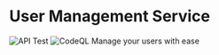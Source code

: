 # User Management Service

![API Test](https://github.com/DonatasD/user-management/workflows/API%20Test/badge.svg)
![CodeQL](https://github.com/DonatasD/user-management/workflows/CodeQL/badge.svg)
Manage your users with ease
